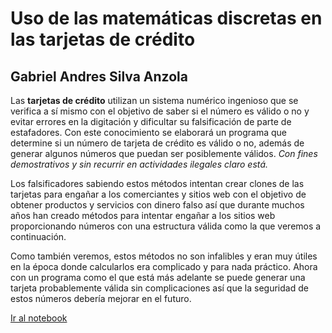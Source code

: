 # Uso de las matemáticas discretas en las tarjetas de crédito
## Gabriel Andres Silva Anzola

Las **tarjetas de crédito** utilizan un sistema numérico ingenioso que se verifica a sí mismo con el objetivo de saber si el número es válido o no y evitar errores en la digitación y dificultar su falsificación de parte de estafadores. Con este conocimiento se elaborará un programa que determine si un número de tarjeta de crédito es válido o no, además de generar algunos números que puedan ser posiblemente válidos. _Con fines demostrativos y sin recurrir en actividades ilegales claro está._

Los falsificadores sabiendo estos métodos intentan crear clones de las tarjetas para engañar a los comerciantes y sitios web con el objetivo de obtener productos y servicios con dinero falso así que durante muchos años han creado métodos para intentar engañar a los sitios web proporcionando números con una estructura válida como la que veremos a continuación.

Como también veremos, estos métodos no son infalibles y eran muy útiles en la época donde calcularlos era complicado y para nada práctico. Ahora con un programa como el que está más adelante se puede generar una tarjeta probablemente válida sin complicaciones así que la seguridad de estos números debería mejorar en el futuro.

[Ir al notebook](Proyecto.ipynb)
